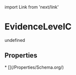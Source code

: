 import Link from 'next/link'
# EvidenceLevelC

undefined

## Properties

<Grid>
* [](/Properties/Schema.org/)

</Grid>

